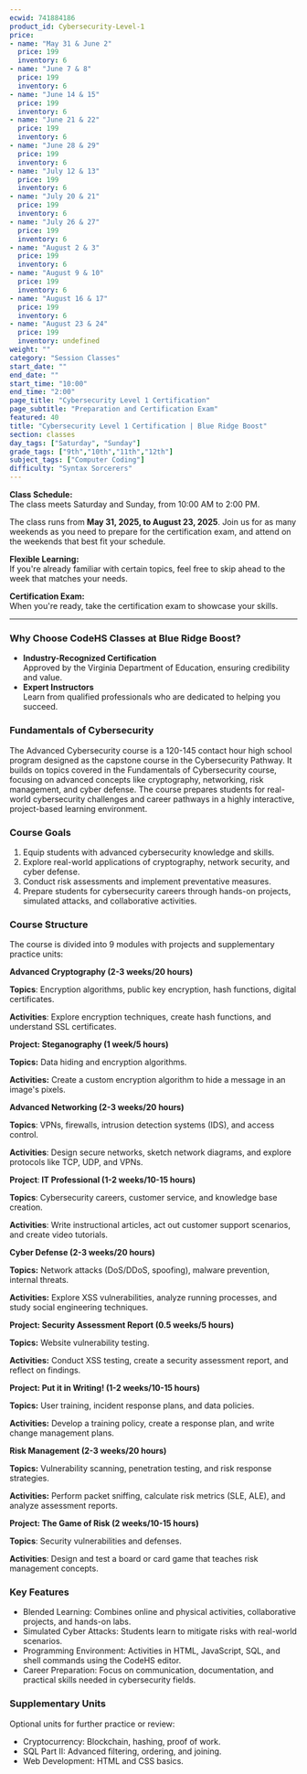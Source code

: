 ```yaml
---
ecwid: 741884186
product_id: Cybersecurity-Level-1
price:
- name: "May 31 & June 2"
  price: 199
  inventory: 6
- name: "June 7 & 8"
  price: 199
  inventory: 6
- name: "June 14 & 15"
  price: 199
  inventory: 6
- name: "June 21 & 22"
  price: 199
  inventory: 6
- name: "June 28 & 29"
  price: 199
  inventory: 6
- name: "July 12 & 13"
  price: 199
  inventory: 6
- name: "July 20 & 21"
  price: 199
  inventory: 6
- name: "July 26 & 27"
  price: 199
  inventory: 6
- name: "August 2 & 3"
  price: 199
  inventory: 6
- name: "August 9 & 10"
  price: 199
  inventory: 6
- name: "August 16 & 17"
  price: 199
  inventory: 6
- name: "August 23 & 24"
  price: 199
  inventory: undefined
weight: ""
category: "Session Classes"
start_date: ""
end_date: ""
start_time: "10:00"
end_time: "2:00"
page_title: "Cybersecurity Level 1 Certification"
page_subtitle: "Preparation and Certification Exam"
featured: 40
title: "Cybersecurity Level 1 Certification | Blue Ridge Boost"
section: classes
day_tags: ["Saturday", "Sunday"]
grade_tags: ["9th","10th","11th","12th"]
subject_tags: ["Computer Coding"]
difficulty: "Syntax Sorcerers"
---
```

<p>
	<strong>Class Schedule:</strong><br>
	The class meets Saturday and Sunday, from 10:00 AM to 2:00 PM.
</p><p>
	The class runs from <strong>May 31, 2025, to August 23, 2025</strong>. Join us for as many weekends as you need to prepare for the certification exam, and attend on the weekends that best fit your schedule.
</p><p>
	<strong>Flexible Learning:</strong><br>
	If you're already familiar with certain topics, feel free to skip ahead to the week that matches your needs.
</p><p>
	<strong>Certification Exam:</strong><br>
	When you're ready, take the certification exam to showcase your skills.
</p><hr><h3>Why Choose CodeHS Classes at Blue Ridge Boost?</h3><ul>
	<li>
	<strong>Industry-Recognized Certification</strong><br>
	Approved by the Virginia Department of Education, ensuring credibility and value.
	</li>
	<li>
	<strong>Expert Instructors</strong><br>
	Learn from qualified professionals who are dedicated to helping you succeed.
	</li>
</ul><h3><strong>Fundamentals of Cybersecurity</strong></h3><p>The Advanced Cybersecurity course is a 120-145 contact hour high school program designed as the capstone course in the Cybersecurity Pathway. It builds on topics covered in the Fundamentals of Cybersecurity course, focusing on advanced concepts like cryptography, networking, risk management, and cyber defense. The course prepares students for real-world cybersecurity challenges and career pathways in a highly interactive, project-based learning environment.
</p><h3>
Course Goals
</h3><ol>
	<li>Equip students with advanced cybersecurity knowledge and skills.</li>
	<li>Explore real-world applications of cryptography, network security, and cyber defense.</li>
	<li>Conduct risk assessments and implement preventative measures.</li>
	<li>Prepare students for cybersecurity careers through hands-on projects, simulated attacks, and collaborative activities.</li>
</ol><h3>
Course Structure</h3><p>The course is divided into 9 modules with projects and supplementary practice units:
</p><p><strong>Advanced Cryptography (2-3 weeks/20 hours)</strong>
</p><p><strong>Topics</strong>: Encryption algorithms, public key encryption, hash functions, digital certificates.
</p><p><strong>Activities</strong>: Explore encryption techniques, create hash functions, and understand SSL certificates.
</p><p><strong>Project: Steganography (1 week/5 hours)</strong>
</p><p><strong>Topics:</strong> Data hiding and encryption algorithms.
</p><p><strong>Activities:</strong> Create a custom encryption algorithm to hide a message in an image's pixels.
</p><p><strong>Advanced Networking (2-3 weeks/20 hours)</strong>
</p><p><strong>Topics</strong>: VPNs, firewalls, intrusion detection systems (IDS), and access control.
</p><p><strong>Activities</strong>: Design secure networks, sketch network diagrams, and explore protocols like TCP, UDP, and VPNs.
</p><p><strong>Project</strong>:<strong> IT Professional (1-2 weeks/10-15 hours)</strong>
</p><p><strong>Topics</strong>: Cybersecurity careers, customer service, and knowledge base creation.
</p><p><strong>Activities</strong>: Write instructional articles, act out customer support scenarios, and create video tutorials.
</p><p><strong>Cyber Defense (2-3 weeks/20 hours)</strong>
</p><p><strong>Topics:</strong> Network attacks (DoS/DDoS, spoofing), malware prevention, internal threats.
</p><p><strong>Activities:</strong> Explore XSS vulnerabilities, analyze running processes, and study social engineering techniques.
</p><p><strong>Project: Security Assessment Report (0.5 weeks/5 hours)</strong>
</p><p><strong>Topics:</strong> Website vulnerability testing.
	<strong></strong>
</p><p><strong>Activities:</strong> Conduct XSS testing, create a security assessment report, and reflect on findings.
</p><p><strong>Project: Put it in Writing! (1-2 weeks/10-15 hours)</strong>
</p><p><strong>Topics:</strong> User training, incident response plans, and data policies.
</p><p><strong>Activities:</strong> Develop a training policy, create a response plan, and write change management plans.
</p><p><strong>Risk Management (2-3 weeks/20 hours)</strong>
</p><p><strong>Topics:</strong> Vulnerability scanning, penetration testing, and risk response strategies.
</p><p><strong>Activities:</strong> Perform packet sniffing, calculate risk metrics (SLE, ALE), and analyze assessment reports.
</p><p><strong>Project:</strong><strong> The Game of Risk (2 weeks/10-15 hours)</strong>
</p><p><strong>Topics</strong>: Security vulnerabilities and defenses.
</p><p><strong>Activities</strong>: Design and test a board or card game that teaches risk management concepts.
</p><h3>
Key Features</h3><ul>
	<li>Blended Learning: Combines online and physical activities, collaborative projects, and hands-on labs.
	</li>
	<li>Simulated Cyber Attacks: Students learn to mitigate risks with real-world scenarios.
	</li>
	<li>Programming Environment: Activities in HTML, JavaScript, SQL, and shell commands using the CodeHS editor.
	</li>
	<li>Career Preparation: Focus on communication, documentation, and practical skills needed in cybersecurity fields.</li>
</ul>
<h3>
Supplementary Units </h3><p>Optional units for further practice or review:
</p><ul>
	<li>Cryptocurrency: Blockchain, hashing, proof of work.
	</li>
	<li>SQL Part II: Advanced filtering, ordering, and joining.
	</li>
	<li>Web Development: HTML and CSS basics.</li>
</ul>
